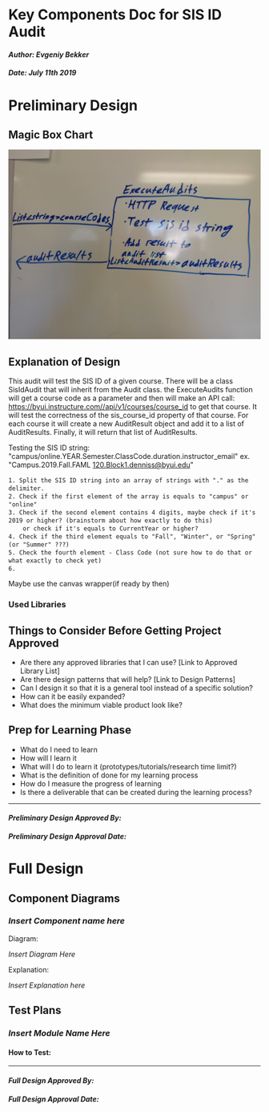 # Key Components Doc for SIS ID Audit
#### *Author: Evgeniy Bekker*
#### *Date: July 11th 2019*

# Preliminary Design

## Magic Box Chart

![Start Date Audit Key Components](images/magic-box.jpg)

<!-- Think through the process as much as makes sense, and then create a magic box chart with the whiteboard and place it here. -->

## Explanation of Design
<!-- Add explanation of the Magic Boxes image above. Answers to the prompts below may also be appropriate to include here. -->

This audit will test the SIS ID of a given course. There will be a class SisIdAudit that will inherit from the Audit class.
the ExecuteAudits function will get a course code as a parameter and then will make an API call: https://byui.instructure.com//api/v1/courses/course_id to get
that course. It will test the correctness of the sis_course_id property of that course. For each course it will create a new AuditResult object and add it to a list of AuditResults. Finally, it will return that list of AuditResults.

Testing the SIS ID string:
    "campus/online.YEAR.Semester.ClassCode.duration.instructor_email" 
    ex. "Campus.2019.Fall.FAML 120.Block1.denniss@byui.edu"

    1. Split the SIS ID string into an array of strings with "." as the delimiter.
    2. Check if the first element of the array is equals to "campus" or "online"
    3. Check if the second element contains 4 digits, maybe check if it's 2019 or higher? (brainstorm about how exactly to do this)
        or check if it's equals to CurrentYear or higher?
    4. Check if the third element equals to "Fall", "Winter", or "Spring" (or "Summer" ???)
    5. Check the fourth element - Class Code (not sure how to do that or what exactly to check yet)
    6. 


Maybe use the canvas wrapper(if ready by then)


### Used Libraries

## Things to Consider Before Getting Project Approved
- Are there any approved libraries that I can use? [Link to Approved Library List]
- Are there design patterns that will help?  [Link to Design Patterns]
- Can I design it so that it is a general tool instead of a specific solution?
- How can it be easily expanded?
- What does the minimum viable product look like?

## Prep for Learning Phase
- What do I need to learn
- How will I learn it
- What will I do to learn it (prototypes/tutorials/research time limit?)
- What is the definition of done for my learning process
- How do I measure the progress of learning
- Is there a deliverable that can be created during the learning process?

-----

#### *Preliminary Design Approved By:* 
#### *Preliminary Design Approval Date:*

# Full Design

## Component Diagrams
<!-- Diagrams and companion explanations for all Key Components.
These would include information about inputs, outputs, and what a function does for every major function. -->

<!-- For each component, the following template will be followed: (In other words, the template below will repeat for each component)-->

### *Insert Component name here*

Diagram:

*Insert Diagram Here*

Explanation:

*Insert Explanation here*

<!-- For a future release:
## Test Plans
For each major function the test plan template will be as follows (in other words the template below will repeat for each test) 
### *Insert name of component here (e.g. convertIdToCourseObject function)*
#### Test 1: *Insert Test name here*
Summary: 
 *Insert Test Summary Here*
 Type: *Insert Type here (Unit Test, Manual Test, Selenium/Puppeteer test (Overkill?))* 
Procedure:
1. *Insert Steps here*
1. *and here*
1. *and here*
Expected Outcome:
*Insert Expected Outcome here*
-->

## Test Plans

### *Insert Module Name Here*
#### How to Test:





-----

#### *Full Design Approved By:* 
#### *Full Design Approval Date:*


<!-- Diagram Types:
 - Data Flow (I think this will be the most popular)
 - Structure Charts (This is really good for showing input and output of every function)
 - UML Class Diagram (a must for object oriented projects) -->


